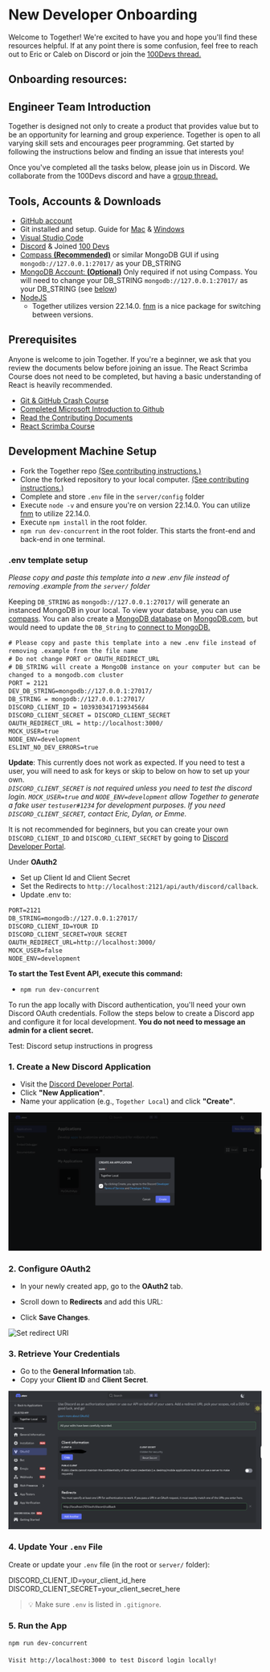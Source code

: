 # New Developer Onboarding 

Welcome to Together! We're excited to have you and hope you'll find these resources helpful. If at any point there is some confusion, feel free to reach out to Eric or Caleb on Discord or join the [100Devs thread.](https://discord.com/channels/735923219315425401/1038482732633825442)

## Onboarding resources:

## Engineer Team Introduction

Together is designed not only to create a product that provides value but to be an opportunity for learning and group experience. Together is open to all varying skill sets and encourages peer programming. Get started by following the instructions below and finding an issue that interests you! 

Once you've completed all the tasks below, please join us in Discord. We collaborate from the 100Devs discord and have a [group thread.](https://discord.com/channels/735923219315425401/1038482732633825442)

## Tools, Accounts & Downloads
- <a href="https://github.com/join" target="_blank">GitHub account</a>
- Git installed and setup. Guide for [Mac](https://www.youtube.com/watch?v=hMEyBtsuAJE) & [Windows](https://www.youtube.com/watch?v=2j7fD92g-gE)
- [Visual Studio Code](https://code.visualstudio.com/)
- [Discord](https://discord.com/) & Joined [100 Devs](https://discord.gg/100devs)
- [Compass **(Recommended)**](https://www.mongodb.com/products/compass) or similar MongoDB GUI if using `mongodb://127.0.0.1:27017/` as your DB_STRING
- [MongoDB Account: **(Optional)**](https://www.mongodb.com/) Only required if not using Compass. You will need to change your DB_STRING `mongodb://127.0.0.1:27017/` as your DB_STRING (see [below](#env-template-setup))
- [NodeJS](https://nodejs.org/en/download/)
  - Together utilizes version 22.14.0. [fnm](https://github.com/Schniz/fnm) is a nice package for switching between versions.

## Prerequisites 

Anyone is welcome to join Together. If you're a beginner, we ask that you review the documents below before joining an issue. The React Scrimba Course does not need to be completed, but having a basic understanding of React is heavily recommended. 

- [Git & GitHub Crash Course](https://www.youtube.com/watch?v=SWYqp7iY_Tc)
- [Completed Microsoft Introduction to Github](https://learn.microsoft.com/en-us/training/modules/introduction-to-github/?eventId=LearnwithLeonstream_ggNxpTZxIzb_&ocid=aid3038567)
- [Read the Contributing Documents](https://github.com/Together-100Devs/Together/blob/main/.github/CONTRIBUTING.md)
- [React Scrimba Course](https://scrimba.com/learn/learnreact)

## Development Machine Setup
- Fork the Together repo [(See contributing instructions.)](https://github.com/Together-100Devs/Together/wiki/04-Contributing)
- Clone the forked repository to your local computer. [(See contributing instructions.)](https://github.com/Together-100Devs/Together/wiki/04-Contributing)
- Complete and store `.env` file in the `server/config` folder
- Execute `node -v` and ensure you're on version 22.14.0. You can utilize [fnm](https://github.com/Schniz/fnm) to utilize 22.14.0. 
- Execute `npm install` in the root folder.
- `npm run dev-concurrent` in the root folder. This starts the front-end and back-end in one terminal.

### .env template setup

*Please copy and paste this template into a new .env file instead of removing .example from the `server/` folder*

Keeping `DB_STRING` as `mongodb://127.0.0.1:27017/` will generate an instanced MongoDB in your local. To view your database, you can use <a href="https://www.mongodb.com/products/compass" target="_blank">compass</a>. You can also create a [MongoDB database](https://www.mongodb.com/basics/create-database#:~:text=In%20MongoDB%20Compass%2C%20you%20create,Click%20%22Create%20Database%22) on [MongoDB.com](https://www.mongodb.com/), but would need to update the `DB_String` to [connect to MongoDB.](https://www.mongodb.com/docs/compass/current/connect/)


<!-- saving this for future edit. allows users to use their own discord. http://localhost:2121/auth/discord/callback -->
```
# Please copy and paste this template into a new .env file instead of removing .example from the file name
# Do not change PORT or OAUTH_REDIRECT_URL
# DB_STRING will create a MongoDB instance on your computer but can be changed to a mongodb.com cluster
PORT = 2121
DEV_DB_STRING=mongodb://127.0.0.1:27017/
DB_STRING = mongodb://127.0.0.1:27017/
DISCORD_CLIENT_ID = 1039303417199345684
DISCORD_CLIENT_SECRET = DISCORD_CLIENT_SECRET
OAUTH_REDIRECT_URL = http://localhost:3000/
MOCK_USER=true
NODE_ENV=development
ESLINT_NO_DEV_ERRORS=true
```
**Update**: 
This currently does not work as expected. If you need to test a user, you will need to ask for keys or skip to below on how to set up your own.  
*`DISCORD_CLIENT_SECRET` is not required unless you need to test the discord login. `MOCK_USER=true` and `NODE_ENV=development` allow Together to generate a fake user `testuser#1234` for development purposes. If you need `DISCORD_CLIENT_SECRET`, contact Eric, Dylan, or Emme.*


It is not recommended for beginners, but you can create your own `DISCORD_CLIENT_ID` and `DISCORD_CLIENT_SECRET` by going to [Discord Developer Portal](https://discord.com/developers/docs/intro). 

Under **OAuth2**
* Set up Client Id and Client Secret
* Set the Redirects to `http://localhost:2121/api/auth/discord/callback`. 
* Update .env to:
```
PORT=2121
DB_STRING=mongodb://127.0.0.1:27017/
DISCORD_CLIENT_ID=YOUR ID
DISCORD_CLIENT_SECRET=YOUR SECRET
OAUTH_REDIRECT_URL=http://localhost:3000/
MOCK_USER=false
NODE_ENV=development
```

**To start the Test Event API, execute this command:**

- `npm run dev-concurrent`

<!--
| Doc | Overview |
|--|--|
| [Engineering Team Introduction](./01-engineering-team-intro.md) | A brief introduction |
| [Tools](./02-tools.md) | Tools you will need to install on your machine |
| [Development Machine Setup](./03-development-machine-setup.md) | Development machine setup for this project |
| [Accounts](./04-accounts.md) | Accounts you will need access to |
-->

To run the app locally with Discord authentication, you'll need your own Discord OAuth credentials. Follow the steps below to create a Discord app and configure it for local development. **You do not need to message an admin for a client secret.**

Test: Discord setup instructions in progress

### 1. Create a New Discord Application

- Visit the [Discord Developer Portal](https://discord.com/developers/applications).
- Click **"New Application"**.
- Name your application (e.g., `Together Local`) and click **"Create"**.

![Create new Discord app](./docs/images/discord-new-app.png)

### 2. Configure OAuth2

- In your newly created app, go to the **OAuth2** tab.
- Scroll down to **Redirects** and add this URL:

- Click **Save Changes**.

![Set redirect URI](./docs/images/discord-redirect-uri.png)

### 3. Retrieve Your Credentials

- Go to the **General Information** tab.
- Copy your **Client ID** and **Client Secret**.

![Client ID and Secret](./docs/images/discord-client-credentials.png)

### 4. Update Your `.env` File

Create or update your `.env` file (in the root or `server/` folder):

DISCORD_CLIENT_ID=your_client_id_here
DISCORD_CLIENT_SECRET=your_client_secret_here



> 💡 Make sure `.env` is listed in `.gitignore`.

### 5. Run the App

```bash
npm run dev-concurrent

Visit http://localhost:3000 to test Discord login locally!


